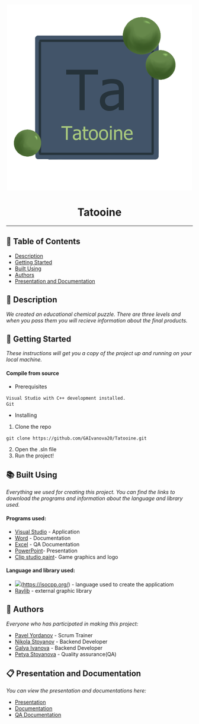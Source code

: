 <p align="center">
  <img src="Chemical puzzle/resources/logo.png" alt="Logo"/>
</p>

<h1 align="center"> Tatooine </h1>

<hr>

## 📄 Table of Contents
- [Description](#description)
- [Getting Started](#gettingStarted)
- [Built Using](#builtUsing)
- [Authors](#authors)
- [Presentation and Documentation](#presentationAndDocumentation)

## 📖 Description <a name="description"></a>
*We created an educational chemical puzzle. There are three levels and when you pass them you will recieve information about the final products.*

## 🔧 Getting Started <a name="gettingStarted"></a>
*These instructions will get you a copy of the project up and running on your local machine.*
#### Compile from source
- Prerequisites
```
Visual Studio with C++ development installed.
Git
```
- Installing
1. Clone the repo
```
git clone https://github.com/GAIvanova20/Tatooine.git
```
2. Open the .sln file
3. Run the project!

## 📚 Built Using <a name="builtUsing"></a>
*Everything we used for creating this project. You can find the links to download the programs and information about the language and library used.*

#### Programs used:
- [Visual Studio](https://visualstudio.microsoft.com) - Application
- [Word](https://www.microsoft.com/bg-bg/microsoft-365/word?activetab=tabs%3afaqheaderregion3) - Documentation
- [Excel](https://www.microsoft.com/en-us/microsoft-365/excel) - QA Documentation
- [PowerPoint](https://www.microsoft.com/en-us/microsoft-365/powerpoint)- Presentation
- [Clip studio paint](https://www.clipstudio.net/en/)- Game graphics and logo

#### Language and library used:
- <img src="https://upload.wikimedia.org/wikipedia/commons/thumb/1/18/ISO_C%2B%2B_Logo.svg/1200px-ISO_C%2B%2B_Logo.svg.png" width="20">(https://isocpp.org/) - language used to create the applicatiom
- [Raylib](https://www.raylib.com/index.html) - external graphic library

## 👥 Authors <a name="authors"></a>
*Everyone who has participated in making this project:*

- [Pavel Yordanov](https://github.com/PTYordanov20) - Scrum Trainer
- [Nikola Stoyanov](https://github.com/NMStoyanov20) - Backend Developer
- [Galya Ivanova](https://github.com/GAIvanova20) - Backend Developer
- [Petya Stoyanova](https://github.com/PGStoyanova20) - Quality assurance(QA)

## 📋 Presentation and Documentation <a name="presentationAndDocumentation"></a>
*You can view the presentation and documentations here:*

- [Presentation](https://github.com/codingburgas/2223-educational-traveling-hydra/tree/main/Documents)
- [Documentation](https://github.com/codingburgas/2223-educational-traveling-hydra/tree/main/Documents)
- [QA Documentation](https://github.com/codingburgas/2223-educational-traveling-hydra/tree/main/Documents)
